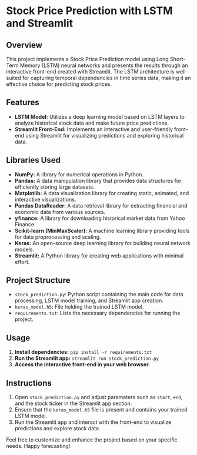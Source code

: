 # Stock Price Prediction with LSTM and Streamlit

## Overview
This project implements a Stock Price Prediction model using Long Short-Term Memory (LSTM) neural networks and presents the results through an interactive front-end created with Streamlit. The LSTM architecture is well-suited for capturing temporal dependencies in time series data, making it an effective choice for predicting stock prices.

## Features
- **LSTM Model:** Utilizes a deep learning model based on LSTM layers to analyze historical stock data and make future price predictions.
- **Streamlit Front-End:** Implements an interactive and user-friendly front-end using Streamlit for visualizing predictions and exploring historical data.

## Libraries Used
- **NumPy:** A library for numerical operations in Python.
- **Pandas:** A data manipulation library that provides data structures for efficiently storing large datasets.
- **Matplotlib:** A data visualization library for creating static, animated, and interactive visualizations.
- **Pandas DataReader:** A data retrieval library for extracting financial and economic data from various sources.
- **yfinance:** A library for downloading historical market data from Yahoo Finance.
- **Scikit-learn (MinMaxScaler):** A machine learning library providing tools for data preprocessing and scaling.
- **Keras:** An open-source deep learning library for building neural network models.
- **Streamlit:** A Python library for creating web applications with minimal effort.

## Project Structure
- `stock_prediction.py`: Python script containing the main code for data processing, LSTM model training, and Streamlit app creation.
- `keras_model.h5`: File holding the trained LSTM model.
- `requirements.txt`: Lists the necessary dependencies for running the project.

## Usage
1. **Install dependencies:** `pip install -r requirements.txt`
2. **Run the Streamlit app:** `streamlit run stock_prediction.py`
3. **Access the interactive front-end in your web browser.**

## Instructions
1. Open `stock_prediction.py` and adjust parameters such as `start`, `end`, and the stock ticker in the Streamlit app section.
2. Ensure that the `keras_model.h5` file is present and contains your trained LSTM model.
3. Run the Streamlit app and interact with the front-end to visualize predictions and explore stock data.

Feel free to customize and enhance the project based on your specific needs. Happy forecasting!
